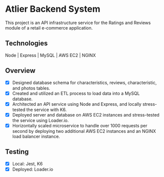 # Atlier Backend System

This project is an API infrastructure service for the Ratings and Reviews module of a retail e-commerce application.

## Technologies

Node | Express | MySQL | AWS EC2 | NGINX

## Overview

- [x] Designed database schema for characteristics, reviews, characteristic, and photos tables.
- [x] Created and utilized an ETL process to load data into a MySQL database.
- [x] Architected an API service using Node and Express, and locally stress-tested the service with K6.
- [x] Deployed server and database on AWS EC2 instances and stress-tested the service using Loader.io.
- [x] Horizontally scaled microservice to handle over 1000 requests per second by deploying two additional AWS EC2 instances and an NGINX load balancer instance.

## Testing

- [x] Local: Jest, K6
- [x] Deployed: Loader.io